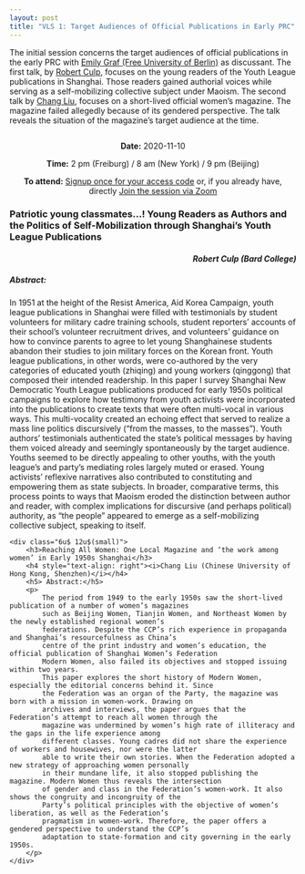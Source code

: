```yaml
---
layout: post
title: "VLS 1: Target Audiences of Official Publications in Early PRC"
---
```

<div class="row">
    <div class="6u 12u$(small)">
        <p>
            The initial session concerns the target audiences of official publications in the early PRC with <a
                href="https://www.geschkult.fu-berlin.de/e/oas/sinologie/institut/mitarbeiter/3_mitarbeiter/Graf.html">Emily
                Graf (Free University of Berlin)</a> as discussant. The first talk, by <a
                href="https://www.bard.edu/faculty/details/?id=229">Robert Culp</a>, focuses on the young readers of the
            Youth League publications in Shanghai. Those readers gained authorial voices while serving as a
            self-mobilizing collective subject under Maoism. The second talk by <a
                href="https://ge.cuhk.edu.cn/en/content/8711">Chang Liu</a>, focuses on a short-lived official women’s
            magazine. The magazine failed allegedly because of its gendered perspective. The talk reveals the situation
            of the magazine’s target audience at the time.
        </p>
    </div>
    <div class="6u 12u$(small)">
        <span class="image fit"><img src="{{ site.baseurl }}/assets/images/session_1.png" alt=""/></span>
    </div>
</div>
<div class="box">
    <p style="text-align: center;">
        <b>Date:</b> 2020-11-10
    </p>    
    <p style="text-align: center;">
        <b>Time:</b> 2 pm (Freiburg) / 8 am (New York) / 9 pm (Beijing)
    </p>
    <p style="text-align: center;">
        <b>To attend:</b> <a class="button special small icon fa-envelope-open" href="mailto:readchinalectureseries@gmail.com">Signup once for your access code</a> or, if you already have, directly
        <a class="button special small icon fa-video-camera" href="https://uni-freiburg.zoom.us/j/83487054977"> Join the session via Zoom</a>
    </p>
</div>

<div class="row">
    <div class="6u 12u$(small)">
        <h3>Patriotic young classmates…! Young Readers as Authors and the Politics of Self-Mobilization through
            Shanghai’s Youth League Publications</h3>
        <h4 style="text-align: right"><i>Robert Culp (Bard College)</i></h4>
        <h5> Abstract:</h5>
        <p>
            In 1951 at the height of the Resist America, Aid Korea Campaign, youth league publications in Shanghai were
            filled with testimonials by student volunteers for military cadre training schools, student reporters’
            accounts of their school’s volunteer recruitment drives, and volunteers’ guidance on how to convince parents
            to agree to let young Shanghainese students abandon their studies to join military forces on the Korean
            front. Youth league publications, in other words, were co-authored by the very categories of educated youth
            (zhiqing) and young workers (qinggong) that composed their intended readership.
            In this paper I survey Shanghai New Democratic Youth League publications produced for early 1950s political
            campaigns to explore how testimony from youth activists were incorporated into the publications to create
            texts that were often multi-vocal in various ways. This multi-vocality created an echoing effect that served
            to realize a mass line politics discursively (“from the masses, to the masses”). Youth authors’ testimonials
            authenticated the state’s political messages by having them voiced already and seemingly spontaneously by
            the target audience. Youths seemed to be directly appealing to other youths, with the youth league’s and
            party’s mediating roles largely muted or erased. Young activists’ reflexive narratives also contributed to
            constituting and empowering them as state subjects. In broader, comparative terms, this process points to
            ways that Maoism eroded the distinction between author and reader, with complex implications for discursive
            (and perhaps political) authority, as “the people” appeared to emerge as a self-mobilizing collective
            subject, speaking to itself.
        </p>
    </div>

    <div class="6u$ 12u$(small)">
        <h3>Reaching All Women: One Local Magazine and ‘the work among women’ in Early 1950s Shanghai</h3>
        <h4 style="text-align: right"><i>Chang Liu (Chinese University of Hong Kong, Shenzhen)</i></h4>
        <h5> Abstract:</h5>
        <p>
            The period from 1949 to the early 1950s saw the short-lived publication of a number of women’s magazines
            such as Beijing Women, Tianjin Women, and Northeast Women by the newly established regional women’s
            federations. Despite the CCP’s rich experience in propaganda and Shanghai’s resourcefulness as China’s
            centre of the print industry and women’s education, the official publication of Shanghai Women’s Federation
            Modern Women, also failed its objectives and stopped issuing within two years.
            This paper explores the short history of Modern Women, especially the editorial concerns behind it. Since
            the Federation was an organ of the Party, the magazine was born with a mission in women-work. Drawing on
            archives and interviews, the paper argues that the Federation’s attempt to reach all women through the
            magazine was undermined by women’s high rate of illiteracy and the gaps in the life experience among
            different classes. Young cadres did not share the experience of workers and housewives, nor were the latter
            able to write their own stories. When the Federation adopted a new strategy of approaching women personally
            in their mundane life, it also stopped publishing the magazine. Modern Women thus reveals the intersection
            of gender and class in the Federation’s women-work. It also shows the congruity and incongruity of the
            Party’s political principles with the objective of women’s liberation, as well as the Federation’s
            pragmatism in women-work. Therefore, the paper offers a gendered perspective to understand the CCP’s
            adaptation to state-formation and city governing in the early 1950s.
        </p>
    </div>
</div>
